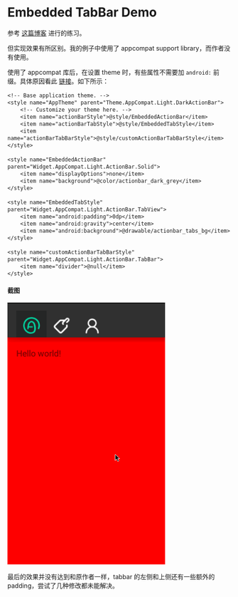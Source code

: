 # Embedded TabBar Demo
参考 [这篇博客](http://codethink.me/2014/09/14/2014-09-14-embedded-tab-bar/) 进行的练习。

但实现效果有所区别。我的例子中使用了 appcompat support library，而作者没有使用。

使用了 appcompat 库后，在设置 theme 时，有些属性不需要加 `android:` 前缀。具体原因看此 [链接](http://stackoverflow.com/questions/18726865/custom-style-action-bar-not-working-in-android-4)。如下所示：

    <!-- Base application theme. -->
    <style name="AppTheme" parent="Theme.AppCompat.Light.DarkActionBar">
        <!-- Customize your theme here. -->
        <item name="actionBarStyle">@style/EmbeddedActionBar</item>
        <item name="actionBarTabStyle">@style/EmbeddedTabStyle</item>
        <item name="actionBarTabBarStyle">@style/customActionBarTabBarStyle</item>
    </style>

    <style name="EmbeddedActionBar" parent="Widget.AppCompat.Light.ActionBar.Solid">
        <item name="displayOptions">none</item>
        <item name="background">@color/actionbar_dark_grey</item>
    </style>

    <style name="EmbeddedTabStyle" parent="Widget.AppCompat.Light.ActionBar.TabView">
        <item name="android:padding">0dp</item>
        <item name="android:gravity">center</item>
        <item name="android:background">@drawable/actionbar_tabs_bg</item>
    </style>

    <style name="customActionBarTabBarStyle" parent="Widget.AppCompat.Light.ActionBar.TabBar">
        <item name="divider">@null</item>
    </style>

#### 截图

![embeddedtabbar](apk/embeddedtabbar.gif)

最后的效果并没有达到和原作者一样，tabbar 的左侧和上侧还有一些额外的 padding，尝试了几种修改都未能解决。